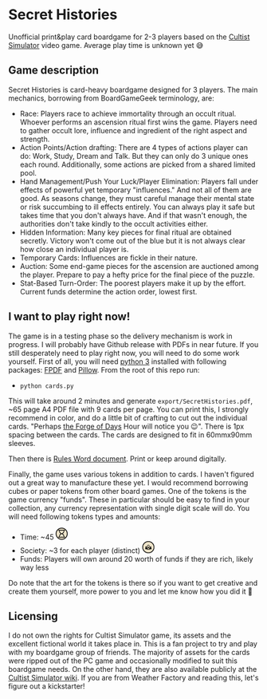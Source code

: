 # Secret Histories

Unofficial print&play card boardgame for 2-3 players based on the [Cultist Simulator](https://store.steampowered.com/app/718670/Cultist_Simulator/) video game. Average play time is unknown yet 😅

## Game description

Secret Histories is card-heavy boardgame designed for 3 players. The main mechanics, borrowing from BoardGameGeek terminology, are:
- Race: Players race to achieve immortality through an occult ritual. Whoever performs an ascension ritual first wins the game. Players need to gather occult lore, influence and ingredient of the right aspect and strength.
- Action Points/Action drafting: There are 4 types of actions player can do: Work, Study, Dream and Talk. But they can only do 3 unique ones each round. Additionally, some actions are picked from a shared limited pool.
- Hand Management/Push Your Luck/Player Elimination: Players fall under effects of powerful yet temporary "influences." And not all of them are good. As seasons change, they must careful manage their mental state or risk succumbing to ill effects entirely. You can always play it safe but takes time that you don't always have. And if that wasn't enough, the authorities don't take kindly to the occult activities either.
- Hidden Information: Many key pieces for final ritual are obtained secretly. Victory won't come out of the blue but it is not always clear how close an individual player is.
- Temporary Cards: Influences are fickle in their nature.
- Auction: Some end-game pieces for the ascension are auctioned among the player. Prepare to pay a hefty price for the final piece of the puzzle.
- Stat-Based Turn-Order: The poorest players make it up by the effort. Current funds determine the action order, lowest first.

## I want to play right now!

The game is in a testing phase so the delivery mechanism is work in progress. I will probably have Github release with PDFs in near future. If you still desperately need to play right now, you will need to do some work yourself. First of all, you will need [python 3](https://www.python.org/downloads/) installed with following packages: [FPDF](https://pypi.org/project/fpdf/) and [Pillow](https://pypi.org/project/pillow/). From the root of this repo run:
- `python cards.py`

This will take around 2 minutes and generate `export/SecretHistories.pdf`, ~65 page A4 PDF file with 9 cards per page. You can print this, I strongly recommend in color, and do a little bit of crafting to cut out the individual cards. "Perhaps [the Forge of Days](https://cultistsimulator.fandom.com/wiki/The_Forge_of_Days) Hour will notice you 😉". There is 1px spacing between the cards. The cards are designed to fit in 60mmx90mm sleeves.

Then there is [Rules Word document](Rules.docx). Print or keep around digitally.

Finally, the game uses various tokens in addition to cards. I haven't figured out a great way to manufacture these yet. I would recommend borrowing cubes or paper tokens from other board games. One of the tokens is the game currency "funds". These in particular should be easy to find in your collection, any currency representation with single digit scale will do. You will need following tokens types and amounts:
- Time: ~45 <img src="assets/Time.png" width="24">
- Society: ~3 for each player (distinct) <img src="assets/society.png" width="24">
- Funds: Players will own around 20 worth of funds if they are rich, likely way less

Do note that the art for the tokens is there so if you want to get creative and create them yourself, more power to you and let me know how you did it 🥰

## Licensing

I do not own the rights for Cultist Simulator game, its assets and the excellent fictional world it takes place in. This is a fan project to try and play with my boardgame group of friends. The majority of assets for the cards were ripped out of the PC game and occasionally modified to suit this boardgame needs. On the other hand, they are also available publicly at the [Cultist Simulator wiki](https://cultistsimulator.fandom.com/). If you are from Weather Factory and reading this, let's figure out a kickstarter!